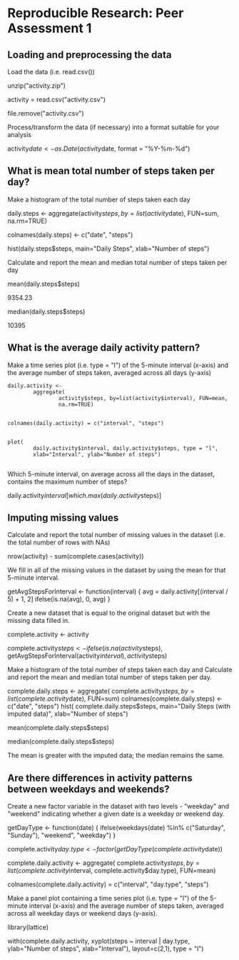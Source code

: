 # Reproducible Research: Peer Assessment 1


## Loading and preprocessing the data


 Load the data (i.e. read.csv())
 

unzip("activity.zip")

activity = read.csv("activity.csv")

file.remove("activity.csv")



Process/transform the data (if necessary) into a format suitable for your analysis


activity$date <- as.Date(activity$date, format = "%Y-%m-%d")


## What is mean total number of steps taken per day?

 Make a histogram of the total number of steps taken each day

daily.steps <- aggregate(activity$steps, by=list(activity$date), FUN=sum, na.rm=TRUE)

colnames(daily.steps) <- c("date", "steps")

hist(daily.steps$steps, main="Daily Steps", xlab="Number of steps")


Calculate and report the mean and median total number of steps taken per day

mean(daily.steps$steps)

9354.23

median(daily.steps$steps)

10395

## What is the average daily activity pattern?

Make a time series plot (i.e. type = "l") of the 5-minute interval (x-axis) and the average number of steps taken, averaged across all days (y-axis)
```{r}
daily.activity <- 
        aggregate(
                activity$steps, by=list(activity$interval), FUN=mean, 
                na.rm=TRUE)
                
                
colnames(daily.activity) = c("interval", "steps")


plot(
        daily.activity$interval, daily.activity$steps, type = "l", 
        xlab="Interval", ylab="Number of steps")
        
 ```       
        
        
        
        
Which 5-minute interval, on average across all the days in the dataset, contains the maximum number of steps?


daily.activity$interval[which.max(daily.activity$steps)]


## Imputing missing values


Calculate and report the total number of missing values in the dataset (i.e. the total number of rows with NAs)


nrow(activity) - sum(complete.cases(activity))

We fill in all of the missing values in the dataset by using the mean for that 5-minute interval.


getAvgStepsForInterval <- function(interval) {
    avg = daily.activity[(interval / 5) + 1, 2]
    ifelse(is.na(avg), 0, avg)
}

Create a new dataset that is equal to the original dataset but with the missing data filled in.

complete.activity <- activity

complete.activity$steps <- 
    ifelse(
        is.na(activity$steps), getAvgStepsForInterval(activity$interval), 
        activity$steps)
        
Make a histogram of the total number of steps taken each day and Calculate and report the mean and median total number of steps taken per day.

complete.daily.steps <- 
    aggregate(
        complete.activity$steps, by=list(complete.activity$date), FUN=sum)
colnames(complete.daily.steps) <- c("date", "steps")
hist(
    complete.daily.steps$steps, main="Daily Steps (with imputed data)", 
    xlab="Number of steps")
    
mean(complete.daily.steps$steps)

median(complete.daily.steps$steps)


The mean is greater with the imputed data; the median remains the same.


## Are there differences in activity patterns between weekdays and weekends?

Create a new factor variable in the dataset with two levels - "weekday" and "weekend" indicating whether a given date is a weekday or weekend day.


getDayType <- function(date) {
    ifelse(weekdays(date) %in% c("Saturday", "Sunday"), "weekend", "weekday")
}


complete.activity$day.type <- factor(getDayType(complete.activity$date))

complete.daily.activity <- 
        aggregate(
                complete.activity$steps, by=list(complete.activity$interval, complete.activity$day.type), 
                FUN=mean)
                
colnames(complete.daily.activity) = c("interval", "day.type", "steps")


Make a panel plot containing a time series plot (i.e. type = "l") of the 5-minute interval (x-axis) and the average number of steps taken, averaged across all weekday days or weekend days (y-axis).


library(lattice) 

with(complete.daily.activity, 
    xyplot(steps ~ interval | day.type, 
        ylab="Number of steps", xlab="Interval"), 
        layout=c(2,1), type = "l")
